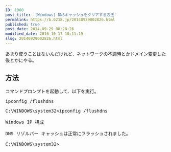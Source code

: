 ```yaml
---
ID: 1380
post_title: '[Windows] DNSキャッシュをクリアする方法'
permalink: https://b.0218.jp/20140929002826.html
published: true
post_date: 2014-09-29 00:28:26
modified_date: 2016-10-17 10:11:19
slug: 20140929002826.html
---
```

あまり使うことはないんだけれど、ネットワークの不調時とかドメイン変更した後とかにやる。
<!--more-->

<h2>方法</h2>

コマンドプロンプトを起動して、以下を実行。

<pre>ipconfig /flushdns</pre>

<pre class="cmd">C:\WINDOWS\system32&gt;ipconfig /flushdns

Windows IP 構成

DNS リゾルバー キャッシュは正常にフラッシュされました。

C:\WINDOWS\system32&gt;</pre>